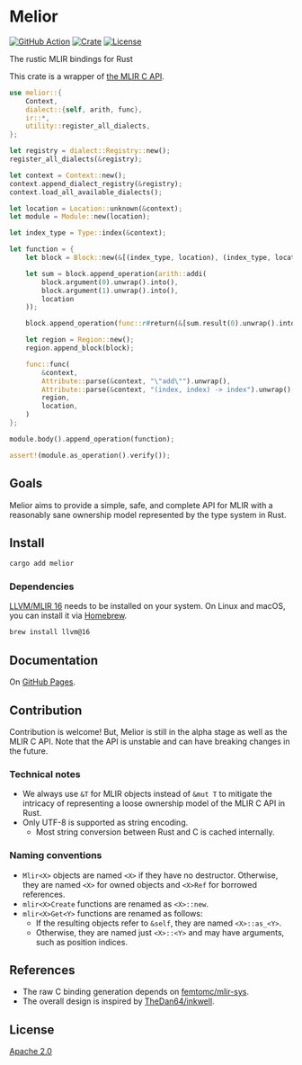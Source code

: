 # Melior

[![GitHub Action](https://img.shields.io/github/actions/workflow/status/raviqqe/melior/test.yaml?branch=main&style=flat-square)](https://github.com/raviqqe/melior/actions?query=workflow%3Atest)
[![Crate](https://img.shields.io/crates/v/melior.svg?style=flat-square)](https://crates.io/crates/melior)
[![License](https://img.shields.io/github/license/raviqqe/melior.svg?style=flat-square)](LICENSE)

The rustic MLIR bindings for Rust

This crate is a wrapper of [the MLIR C API](https://mlir.llvm.org/docs/CAPI/).

```rust
use melior::{
    Context,
    dialect::{self, arith, func},
    ir::*,
    utility::register_all_dialects,
};

let registry = dialect::Registry::new();
register_all_dialects(&registry);

let context = Context::new();
context.append_dialect_registry(&registry);
context.load_all_available_dialects();

let location = Location::unknown(&context);
let module = Module::new(location);

let index_type = Type::index(&context);

let function = {
    let block = Block::new(&[(index_type, location), (index_type, location)]);

    let sum = block.append_operation(arith::addi(
        block.argument(0).unwrap().into(),
        block.argument(1).unwrap().into(),
        location
    ));

    block.append_operation(func::r#return(&[sum.result(0).unwrap().into()], location));

    let region = Region::new();
    region.append_block(block);

    func::func(
        &context,
        Attribute::parse(&context, "\"add\"").unwrap(),
        Attribute::parse(&context, "(index, index) -> index").unwrap(),
        region,
        location,
    )
};

module.body().append_operation(function);

assert!(module.as_operation().verify());
```

## Goals

Melior aims to provide a simple, safe, and complete API for MLIR with a reasonably sane ownership model represented by the type system in Rust.

## Install

```sh
cargo add melior
```

### Dependencies

[LLVM/MLIR 16](https://llvm.org/) needs to be installed on your system. On Linux and macOS, you can install it via [Homebrew](https://brew.sh).

```sh
brew install llvm@16
```

## Documentation

On [GitHub Pages](https://raviqqe.github.io/melior/melior/).

## Contribution

Contribution is welcome! But, Melior is still in the alpha stage as well as the MLIR C API. Note that the API is unstable and can have breaking changes in the future.

### Technical notes

- We always use `&T` for MLIR objects instead of `&mut T` to mitigate the intricacy of representing a loose ownership model of the MLIR C API in Rust.
- Only UTF-8 is supported as string encoding.
  - Most string conversion between Rust and C is cached internally.

### Naming conventions

- `Mlir<X>` objects are named `<X>` if they have no destructor. Otherwise, they are named `<X>` for owned objects and `<X>Ref` for borrowed references.
- `mlir<X>Create` functions are renamed as `<X>::new`.
- `mlir<X>Get<Y>` functions are renamed as follows:
  - If the resulting objects refer to `&self`, they are named `<X>::as_<Y>`.
  - Otherwise, they are named just `<X>::<Y>` and may have arguments, such as position indices.

## References

- The raw C binding generation depends on [femtomc/mlir-sys](https://github.com/femtomc/mlir-sys).
- The overall design is inspired by [TheDan64/inkwell](https://github.com/TheDan64/inkwell).

## License

[Apache 2.0](LICENSE)

